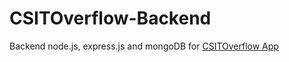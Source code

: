 # CSITOverflow-Backend

Backend node.js, express.js and mongoDB for [CSITOverflow App](https://github.com/jicsontoh/CSITOverflow-Frontend)
